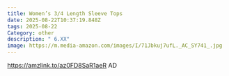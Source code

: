 ```yaml
---
title: Women’s 3/4 Length Sleeve Tops
date: 2025-08-22T10:37:19.848Z
tags: 2025-08-22
Category: other
description: " 6.XX"
image: https://m.media-amazon.com/images/I/71Jbkuj7ufL._AC_SY741_.jpg
---
```

https://amzlink.to/az0FD8SaR1aeR       AD